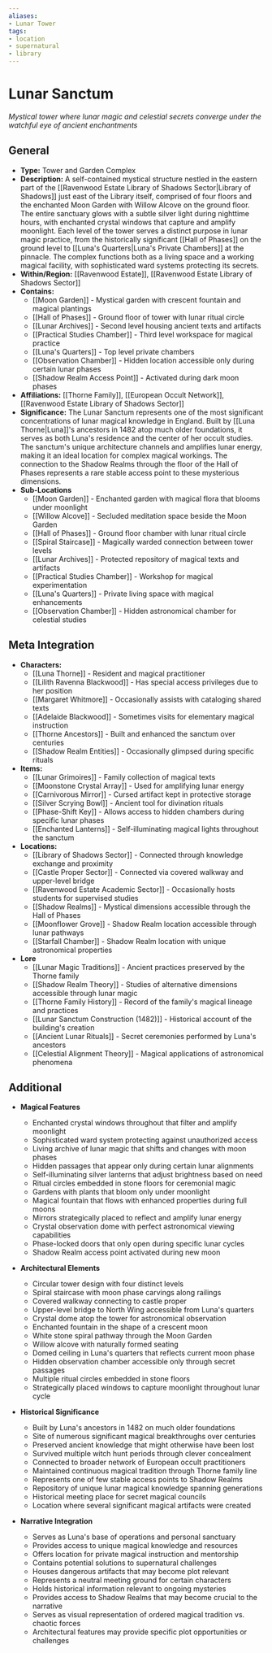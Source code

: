 ```yaml
---
aliases:
- Lunar Tower
tags: 
- location
- supernatural
- library
---
```

# Lunar Sanctum 
*Mystical tower where lunar magic and celestial secrets converge under the watchful eye of ancient enchantments*

## General

- **Type:** Tower and Garden Complex
- **Description:** A self-contained mystical structure nestled in the eastern part of the [[Ravenwood Estate Library of Shadows Sector|Library of Shadows]] just east of the Library itself, comprised of four floors and the enchanted Moon Garden with Willow Alcove on the ground floor. The entire sanctuary glows with a subtle silver light during nighttime hours, with enchanted crystal windows that capture and amplify moonlight. Each level of the tower serves a distinct purpose in lunar magic practice, from the historically significant [[Hall of Phases]] on the ground level to [[Luna's Quarters|Luna's Private Chambers]] at the pinnacle. The complex functions both as a living space and a working magical facility, with sophisticated ward systems protecting its secrets.
- **Within/Region:** [[Ravenwood Estate]], [[Ravenwood Estate Library of Shadows Sector]]
- **Contains:** 
	- [[Moon Garden]] - Mystical garden with crescent fountain and magical plantings
	- [[Hall of Phases]] - Ground floor of tower with lunar ritual circle
	- [[Lunar Archives]] - Second level housing ancient texts and artifacts
	- [[Practical Studies Chamber]] - Third level workspace for magical practice
	- [[Luna's Quarters]] - Top level private chambers
	- [[Observation Chamber]] - Hidden location accessible only during certain lunar phases
	- [[Shadow Realm Access Point]] - Activated during dark moon phases
- **Affiliations:** [[Thorne Family]], [[European Occult Network]], [[Ravenwood Estate Library of Shadows Sector]]
- **Significance:** The Lunar Sanctum represents one of the most significant concentrations of lunar magical knowledge in England. Built by [[Luna Thorne|Luna]]'s ancestors in 1482 atop much older foundations, it serves as both Luna's residence and the center of her occult studies. The sanctum's unique architecture channels and amplifies lunar energy, making it an ideal location for complex magical workings. The connection to the Shadow Realms through the floor of the Hall of Phases represents a rare stable access point to these mysterious dimensions.
- **Sub-Locations**
	- [[Moon Garden]] - Enchanted garden with magical flora that blooms under moonlight
	- [[Willow Alcove]] - Secluded meditation space beside the Moon Garden
	- [[Hall of Phases]] - Ground floor chamber with lunar ritual circle
	- [[Spiral Staircase]] - Magically warded connection between tower levels
	- [[Lunar Archives]] - Protected repository of magical texts and artifacts
	- [[Practical Studies Chamber]] - Workshop for magical experimentation
	- [[Luna's Quarters]] - Private living space with magical enhancements
	- [[Observation Chamber]] - Hidden astronomical chamber for celestial studies

## Meta Integration

- **Characters:**
	- [[Luna Thorne]] - Resident and magical practitioner
	- [[Lilith Ravenna Blackwood]] - Has special access privileges due to her position
	- [[Margaret Whitmore]] - Occasionally assists with cataloging shared texts
	- [[Adelaide Blackwood]] - Sometimes visits for elementary magical instruction
	- [[Thorne Ancestors]] - Built and enhanced the sanctum over centuries
	- [[Shadow Realm Entities]] - Occasionally glimpsed during specific rituals
- **Items:**
	- [[Lunar Grimoires]] - Family collection of magical texts
	- [[Moonstone Crystal Array]] - Used for amplifying lunar energy
	- [[Carnivorous Mirror]] - Cursed artifact kept in protective storage
	- [[Silver Scrying Bowl]] - Ancient tool for divination rituals
	- [[Phase-Shift Key]] - Allows access to hidden chambers during specific lunar phases
	- [[Enchanted Lanterns]] - Self-illuminating magical lights throughout the sanctum
- **Locations:** 
	- [[Library of Shadows Sector]] - Connected through knowledge exchange and proximity
	- [[Castle Proper Sector]] - Connected via covered walkway and upper-level bridge
	- [[Ravenwood Estate Academic Sector]] - Occasionally hosts students for supervised studies
	- [[Shadow Realms]] - Mystical dimensions accessible through the Hall of Phases
	- [[Moonflower Grove]] - Shadow Realm location accessible through lunar pathways
	- [[Starfall Chamber]] - Shadow Realm location with unique astronomical properties
- **Lore**
	- [[Lunar Magic Traditions]] - Ancient practices preserved by the Thorne family
	- [[Shadow Realm Theory]] - Studies of alternative dimensions accessible through lunar magic
	- [[Thorne Family History]] - Record of the family's magical lineage and practices
	- [[Lunar Sanctum Construction (1482)]] - Historical account of the building's creation
	- [[Ancient Lunar Rituals]] - Secret ceremonies performed by Luna's ancestors
	- [[Celestial Alignment Theory]] - Magical applications of astronomical phenomena

## Additional

- **Magical Features**
	- Enchanted crystal windows throughout that filter and amplify moonlight
	- Sophisticated ward system protecting against unauthorized access
	- Living archive of lunar magic that shifts and changes with moon phases
	- Hidden passages that appear only during certain lunar alignments
	- Self-illuminating silver lanterns that adjust brightness based on need
	- Ritual circles embedded in stone floors for ceremonial magic
	- Gardens with plants that bloom only under moonlight
	- Magical fountain that flows with enhanced properties during full moons
	- Mirrors strategically placed to reflect and amplify lunar energy
	- Crystal observation dome with perfect astronomical viewing capabilities
	- Phase-locked doors that only open during specific lunar cycles
	- Shadow Realm access point activated during new moon

- **Architectural Elements**
	- Circular tower design with four distinct levels
	- Spiral staircase with moon phase carvings along railings
	- Covered walkway connecting to castle proper
	- Upper-level bridge to North Wing accessible from Luna's quarters
	- Crystal dome atop the tower for astronomical observation
	- Enchanted fountain in the shape of a crescent moon
	- White stone spiral pathway through the Moon Garden
	- Willow alcove with naturally formed seating
	- Domed ceiling in Luna's quarters that reflects current moon phase
	- Hidden observation chamber accessible only through secret passages
	- Multiple ritual circles embedded in stone floors
	- Strategically placed windows to capture moonlight throughout lunar cycle

- **Historical Significance**
	- Built by Luna's ancestors in 1482 on much older foundations
	- Site of numerous significant magical breakthroughs over centuries
	- Preserved ancient knowledge that might otherwise have been lost
	- Survived multiple witch hunt periods through clever concealment
	- Connected to broader network of European occult practitioners
	- Maintained continuous magical tradition through Thorne family line
	- Represents one of few stable access points to Shadow Realms
	- Repository of unique lunar magical knowledge spanning generations
	- Historical meeting place for secret magical councils
	- Location where several significant magical artifacts were created

- **Narrative Integration**
	- Serves as Luna's base of operations and personal sanctuary
	- Provides access to unique magical knowledge and resources
	- Offers location for private magical instruction and mentorship
	- Contains potential solutions to supernatural challenges
	- Houses dangerous artifacts that may become plot relevant
	- Represents a neutral meeting ground for certain characters
	- Holds historical information relevant to ongoing mysteries
	- Provides access to Shadow Realms that may become crucial to the narrative
	- Serves as visual representation of ordered magical tradition vs. chaotic forces
	- Architectural features may provide specific plot opportunities or challenges
